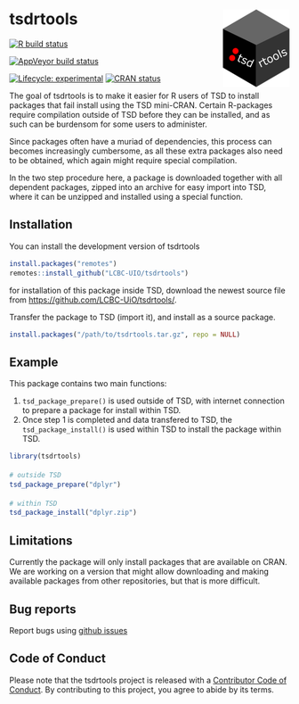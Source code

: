 
<!-- README.md is generated from README.Rmd. Please edit that file -->

# tsdrtools <img src='man/figures/logo.png' align="right" height="138.5" />

<!-- badges: start -->

[![R build
status](https://github.com/LCBC-UiO/tsdrtools/workflows/R-CMD-check/badge.svg)](https://github.com/LCBC-UiO/tsdrtools/actions)
<!-- [![Travis build status](https://travis-ci.com/LCBC-UiO/tsdrtools.svg?branch=master)](https://travis-ci.com/LCBC-UiO/tsdrtools) -->
[![AppVeyor build
status](https://ci.appveyor.com/api/projects/status/github/LCBC-UiO/tsdrtools?branch=master&svg=true)](https://ci.appveyor.com/project/LCBC-UiO/tsdrtools)
<!-- [![Codecov test coverage](https://codecov.io/gh/LCBC-UiO/tsdrtools/branch/master/graph/badge.svg)](https://codecov.io/gh/LCBC-UiO/tsdrtools?branch=master) -->
[![Lifecycle:
experimental](https://img.shields.io/badge/lifecycle-experimental-orange.svg)](https://www.tidyverse.org/lifecycle/#experimental)
[![CRAN
status](https://www.r-pkg.org/badges/version/tsdrtools)](https://CRAN.R-project.org/package=tsdrtools)
<!-- badges: end -->

The goal of tsdrtools is to make it easier for R users of TSD to install
packages that fail install using the TSD mini-CRAN. Certain R-packages
require compilation outside of TSD before they can be installed, and as
such can be burdensom for some users to administer.

Since packages often have a muriad of dependencies, this process can
becomes increasingly cumbersome, as all these extra packages also need
to be obtained, which again might require special compilation.

In the two step procedure here, a package is downloaded together with
all dependent packages, zipped into an archive for easy import into TSD,
where it can be unzipped and installed using a special function.

## Installation

You can install the development version of tsdrtools

``` r
install.packages("remotes")
remotes::install_github("LCBC-UIO/tsdrtools")
```

for installation of this package inside TSD, download the newest source
file from <https://github.com/LCBC-UiO/tsdrtools/>.

Transfer the package to TSD (import it), and install as a source
package.

``` r
install.packages("/path/to/tsdrtools.tar.gz", repo = NULL)
```

## Example

This package contains two main functions:

1.  `tsd_package_prepare()` is used outside of TSD, with internet
    connection to prepare a package for install within TSD.  
2.  Once step 1 is completed and data transfered to TSD, the
    `tsd_package_install()` is used within TSD to install the package
    within TSD.

<!-- end list -->

``` r
library(tsdrtools)

# outside TSD
tsd_package_prepare("dplyr")

# within TSD
tsd_package_install("dplyr.zip")
```

## Limitations

Currently the package will only install packages that are available on
CRAN. We are working on a version that might allow downloading and
making available packages from other repositories, but that is more
difficult.

## Bug reports

Report bugs using [github
issues](https://github.com/LCBC-UiO/tsdrtools/issues)

## Code of Conduct

Please note that the tsdrtools project is released with a [Contributor
Code of
Conduct](https://contributor-covenant.org/version/2/0/CODE_OF_CONDUCT.html).
By contributing to this project, you agree to abide by its terms.
